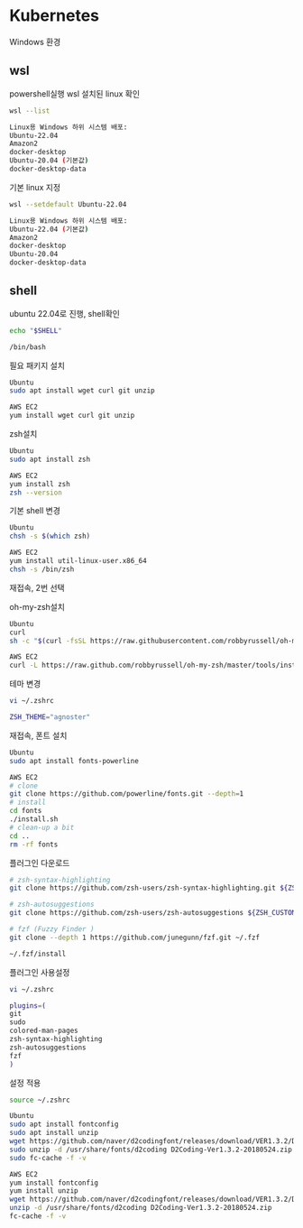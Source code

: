 # Kubernetes

Windows 환경

## wsl

powershell실행 wsl 설치된 linux 확인

```bash
wsl --list

Linux용 Windows 하위 시스템 배포:
Ubuntu-22.04
Amazon2
docker-desktop
Ubuntu-20.04 (기본값)
docker-desktop-data
```

기본 linux 지정

```bash
wsl --setdefault Ubuntu-22.04

Linux용 Windows 하위 시스템 배포:
Ubuntu-22.04 (기본값)
Amazon2
docker-desktop
Ubuntu-20.04
docker-desktop-data
```

## shell

ubuntu 22.04로 진행, shell확인

```bash
echo "$SHELL"

/bin/bash
```

필요 패키지 설치

```bash
Ubuntu
sudo apt install wget curl git unzip

AWS EC2
yum install wget curl git unzip
```

zsh설치

```bash
Ubuntu
sudo apt install zsh

AWS EC2
yum install zsh
zsh --version
```

기본 shell 변경

```bash
Ubuntu
chsh -s $(which zsh)

AWS EC2
yum install util-linux-user.x86_64
chsh -s /bin/zsh
```

재접속, 2번 선택

oh-my-zsh설치

```bash
Ubuntu
curl
sh -c "$(curl -fsSL https://raw.githubusercontent.com/robbyrussell/oh-my-zsh/master/tools/install.sh)"

AWS EC2
curl -L https://raw.github.com/robbyrussell/oh-my-zsh/master/tools/install.sh | sh
```

테마 변경

```bash
vi ~/.zshrc

ZSH_THEME="agnoster"
```

재접속, 폰트 설치

```bash
Ubuntu
sudo apt install fonts-powerline​

AWS EC2
# clone
git clone https://github.com/powerline/fonts.git --depth=1
# install
cd fonts
./install.sh
# clean-up a bit
cd ..
rm -rf fonts
```

플러그인 다운로드

```bash
# zsh-syntax-highlighting
git clone https://github.com/zsh-users/zsh-syntax-highlighting.git ${ZSH_CUSTOM:-~/.oh-my-zsh/custom}/plugins/zsh-syntax-highlighting

# zsh-autosuggestions
git clone https://github.com/zsh-users/zsh-autosuggestions ${ZSH_CUSTOM:-~/.oh-my-zsh/custom}/plugins/zsh-autosuggestions

# fzf (Fuzzy Finder )
git clone --depth 1 https://github.com/junegunn/fzf.git ~/.fzf

~/.fzf/install​
```

플러그인 사용설정

```bash
vi ~/.zshrc

plugins=(
git
sudo
colored-man-pages
zsh-syntax-highlighting
zsh-autosuggestions
fzf
)​
```

설정 적용

```bash
source ~/.zshrc​
```

```bash
Ubuntu
sudo apt install fontconfig
sudo apt install unzip
wget https://github.com/naver/d2codingfont/releases/download/VER1.3.2/D2Coding-Ver1.3.2-20180524.zip
sudo unzip -d /usr/share/fonts/d2coding D2Coding-Ver1.3.2-20180524.zip
sudo fc-cache -f -v

AWS EC2
yum install fontconfig
yum install unzip
wget https://github.com/naver/d2codingfont/releases/download/VER1.3.2/D2Coding-Ver1.3.2-20180524.zip
unzip -d /usr/share/fonts/d2coding D2Coding-Ver1.3.2-20180524.zip
fc-cache -f -v
```
